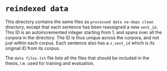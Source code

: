 # `reindexed data`

This directory contains the same files as `processed data no-deps clean ` directory, except that each sentence has been reassigned a new `sent_id`. This ID is an autoincremented integer starting from 1, and spans over all the corpora in the directory. The ID is thus unique across the corpora, and not just within each corpus. Each sentence also has a `x_sent_id` which is its original ID from its corpus.

The `data files.txt` file lists all the files that should be included in the thesis, i.e. used for training and evaluation.